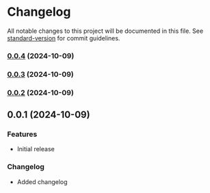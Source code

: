 # Changelog

All notable changes to this project will be documented in this file. See [standard-version](https://github.com/conventional-changelog/standard-version) for commit guidelines.

### [0.0.4](https://github.com/HackMort/vite-react/compare/v0.0.3...v0.0.4) (2024-10-09)

### [0.0.3](https://github.com/HackMort/vite-react/compare/v0.0.2...v0.0.3) (2024-10-09)

### [0.0.2](https://github.com/HackMort/vite-react/compare/v0.0.1...v0.0.2) (2024-10-09)

## 0.0.1 (2024-10-09)

### Features

- Initial release

### Changelog

- Added changelog
